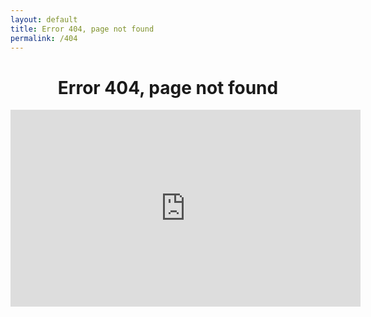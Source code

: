 ```yaml
---
layout: default
title: Error 404, page not found
permalink: /404
---
```


<center>
<h1>Error 404, page not found</h1>
<iframe width="560" height="315" src="https://www.youtube-nocookie.com/embed/t3otBjVZzT0?rel=0&amp;showinfo=0" frameborder="0" allow="autoplay; encrypted-media" allowfullscreen></iframe>
</center>
